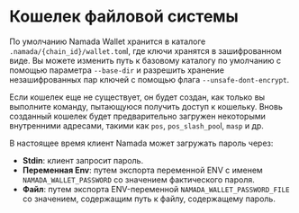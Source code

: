 # Кошелек файловой системы

По умолчанию Namada Wallet хранится в каталоге `.namada/{chain_id}/wallet.tom`l, где ключи хранятся в зашифрованном виде. Вы можете изменить путь к базовому каталогу по умолчанию с помощью параметра `--base-dir` и разрешить хранение незашифрованных пар ключей с помощью флага `--unsafe-dont-encrypt`.

Если кошелек еще не существует, он будет создан, как только вы выполните команду, пытающуюся получить доступ к кошельку. Вновь созданный кошелек будет предварительно загружен некоторыми внутренними адресами, такими как `pos`, `pos_slash_poo`l, `masp` и др.

В настоящее время клиент Namada может загружать пароль через:

* **Stdin**: клиент запросит пароль.
* **Переменная Env**: путем экспорта переменной ENV с именем `NAMADA_WALLET_PASSWORD` со значением фактического пароля.&#x20;
* **Файл**: путем экспорта ENV-переменной `NAMADA_WALLET_PASSWORD_FILE` со значением, содержащим путь к файлу, содержащему пароль.
